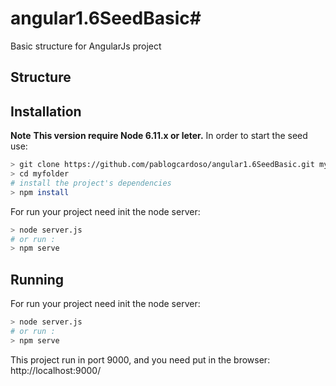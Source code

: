 # angular1.6SeedBasic#
Basic structure for AngularJs project 
## Structure

## Installation
**Note**
**This version require Node 6.11.x or leter.**
In order to start the seed use: 
```bash
> git clone https://github.com/pablogcardoso/angular1.6SeedBasic.git myfolder
> cd myfolder
# install the project's dependencies
> npm install

```
For run your project need init the node server:
```bash
> node server.js
# or run :
> npm serve
```
## Running
For run your project need init the node server:
```bash
> node server.js
# or run :
> npm serve
```
This project run in port 9000, and you need put in the browser: http://localhost:9000/

